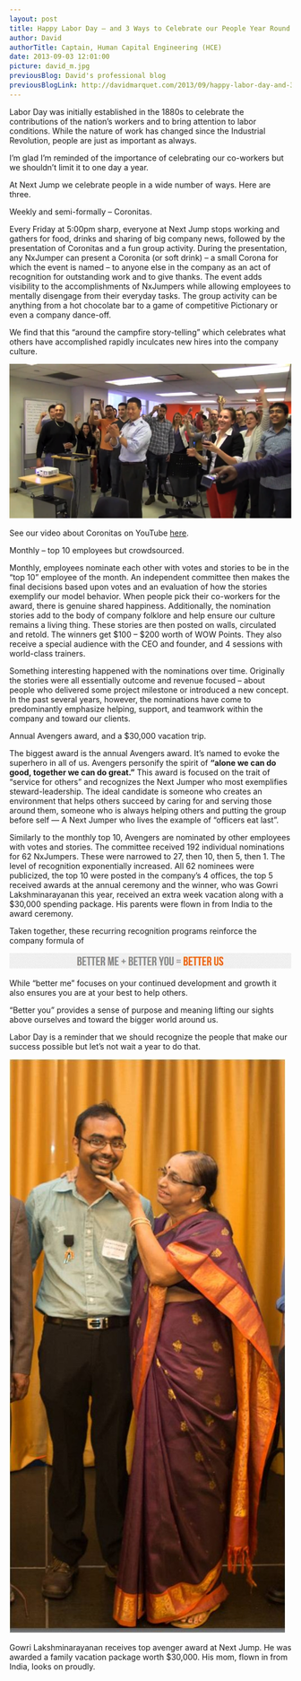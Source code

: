 ```yaml
---
layout: post
title: Happy Labor Day — and 3 Ways to Celebrate our People Year Round
author: David
authorTitle: Captain, Human Capital Engineering (HCE)
date: 2013-09-03 12:01:00
picture: david_m.jpg
previousBlog: David's professional blog
previousBlogLink: http://davidmarquet.com/2013/09/happy-labor-day-and-3-ways-to-celebrate-our-people-year-round/
---
```


Labor Day was initially established in the 1880s to celebrate the contributions of the nation’s workers and to bring attention to labor conditions.  While the nature of work has changed since the Industrial Revolution, people are just as important as always.

I’m glad I’m reminded of the importance of celebrating our co-workers but we shouldn’t limit it to one day a year.

At Next Jump we celebrate people in a wide number of ways. Here are three.

Weekly and semi-formally – Coronitas.

Every Friday at 5:00pm sharp, everyone at Next Jump stops working and gathers for food, drinks and sharing of big company news, followed by the presentation of Coronitas and a fun group activity. During the presentation, any NxJumper can present a Coronita (or soft drink) – a small Corona for which the event is named – to anyone else in the company as an act of recognition for outstanding work and to give thanks. The event adds visibility to the accomplishments of NxJumpers while allowing employees to mentally disengage from their everyday tasks. The group activity can be anything from a hot chocolate bar to a game of competitive Pictionary or even a company dance-off.

We find that this “around the campfire story-telling” which celebrates what others have accomplished rapidly inculcates new hires into the company culture.

![Coronitas in Mirage](/images/coronitas_mirage.png)

See our video about Coronitas on YouTube [here](http://www.youtube.com/watch?v=cgmx0f8734Y#t=61).

Monthly – top 10 employees but crowdsourced.

Monthly, employees nominate each other with votes and stories to be in the “top 10” employee of the month. An independent committee then makes the final decisions based upon votes and an evaluation of how the stories exemplify our model behavior. When people pick their co-workers for the award, there is genuine shared happiness. Additionally, the nomination stories add to the body of company folklore and help ensure our culture remains a living thing. These stories are then posted on walls, circulated and retold. The winners get $100 – $200 worth of WOW Points. They also receive a special audience with the CEO and founder, and 4 sessions with world-class trainers.

Something interesting happened with the nominations over time. Originally the stories were all essentially outcome and revenue focused – about people who delivered some project milestone or introduced a new concept. In the past several years, however, the nominations have come to predominantly emphasize helping, support, and teamwork within the company and toward our clients.

Annual Avengers award, and a $30,000 vacation trip.

The biggest award is the annual Avengers award. It’s named to evoke the superhero in all of us. Avengers personify the spirit of **“alone we can do good, together we can do great.”** This award is focused on the trait of “service for others” and recognizes the Next Jumper who most exemplifies steward-leadership. The ideal candidate is someone who creates an environment that helps others succeed by caring for and serving those around them, someone who is always helping others and putting the group before self — A Next Jumper who lives the example of “officers eat last”.

Similarly to the monthly top 10, Avengers are nominated by other employees with votes and stories. The committee received 192 individual nominations for 62 NxJumpers. These were narrowed to 27, then 10, then 5, then 1. The level of recognition exponentially increased. All 62 nominees were publicized, the top 10 were posted in the company’s 4 offices, the top 5 received awards at the annual ceremony and the winner, who was Gowri Lakshminarayanan this year, received an extra week vacation along with a $30,000 spending package. His parents were flown in from India to the award ceremony.

Taken together, these recurring recognition programs reinforce the company formula of

![Better me plus you equals us](/images/better_me_you_us_strip.png)

While “better me” focuses on your continued development and growth it also ensures you are at your best to help others.

“Better you” provides a sense of purpose and meaning lifting our sights above ourselves and toward the bigger world around us.

Labor Day is a reminder that we should recognize the people that make our success possible but let’s not wait a year to do that.

![Gowri and his mom](/images/gowri_and_mom.jpg)

Gowri Lakshminarayanan receives top avenger award at Next Jump. He was awarded a family vacation package worth $30,000. His mom, flown in from India, looks on proudly.

